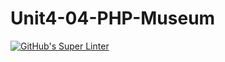 # Unit4-04-PHP-Museum
[![GitHub's Super Linter](https://github.com/ICS2O-Programming-VanN/Unit4-04-PHP-Museum/workflows/GitHub's%20Super%20Linter/badge.svg)](https://github.com/ICS2O-Programming-VanN/Unit4-04-PHP-Museum/actions)
